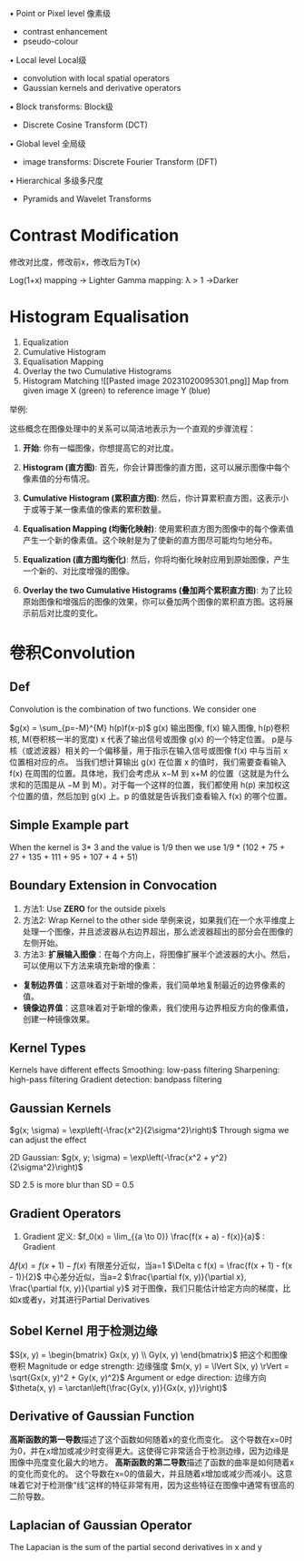 • Point or Pixel level 像素级
  - contrast enhancement
  - pseudo-colour

• Local level Local级
  - convolution with local spatial operators
  - Gaussian kernels and derivative operators

• Block transforms: Block级
  - Discrete Cosine Transform (DCT)

• Global level 全局级
  - image transforms: Discrete Fourier Transform (DFT)

• Hierarchical 多级多尺度
  - Pyramids and Wavelet Transforms
# Contrast Modification
修改对比度，修改前x，修改后为T(x)

Log(1+x) mapping -> Lighter
Gamma mapping: λ > 1 ->Darker

# Histogram Equalisation

1. Equalization
2. Cumulative Histogram
3. Equalisation Mapping
4. Overlay the two Cumulative Histograms
5. Histogram Matching
![[Pasted image 20231020095301.png]]
Map from given image X (green) to reference image Y (blue)

举例:
  
这些概念在图像处理中的关系可以简洁地表示为一个直观的步骤流程：

1. **开始**: 你有一幅图像，你想提高它的对比度。
    
2. **Histogram (直方图)**: 首先，你会计算图像的直方图，这可以展示图像中每个像素值的分布情况。
    
3. **Cumulative Histogram (累积直方图)**: 然后，你计算累积直方图，这表示小于或等于某一像素值的像素的累积数量。
    
4. **Equalisation Mapping (均衡化映射)**: 使用累积直方图为图像中的每个像素值产生一个新的像素值。这个映射是为了使新的直方图尽可能均匀地分布。
    
5. **Equalization (直方图均衡化)**: 然后，你将均衡化映射应用到原始图像，产生一个新的、对比度增强的图像。
    
6. **Overlay the two Cumulative Histograms (叠加两个累积直方图)**: 为了比较原始图像和增强后的图像的效果，你可以叠加两个图像的累积直方图。这将展示前后对比度的变化。
# 卷积Convolution
## Def

Convolution is the combination of two functions. We consider one 

$g(x) = \sum_{p=-M}^{M} h(p)f(x-p)$
g(x) 输出图像, f(x) 输入图像, h(p)卷积核, M(卷积核一半的宽度)
x 代表了输出信号或图像 g(x) 的一个特定位置。
p是与核（或滤波器）相关的一个偏移量，用于指示在输入信号或图像 f(x) 中与当前 x 位置相对应的点。
当我们想计算输出 g(x) 在位置 x 的值时，我们需要查看输入f(x) 在周围的位置。具体地，我们会考虑从 x−M 到 x+M 的位置（这就是为什么求和的范围是从 −M 到 M）。对于每一个这样的位置，我们都使用 h(p) 来加权这个位置的值，然后加到 g(x) 上。p 的值就是告诉我们查看输入 f(x) 的哪个位置。

## Simple Example part 
When the kernel is 3* 3 and the value is 1/9 then we use 1/9 * (102 + 75 + 27 + 135 + 111 + 95 + 107 + 4 + 51)
## Boundary Extension in Convocation 
1. 方法1: Use **ZERO** for the outside pixels
2. 方法2: Wrap Kernel to the other side 举例来说，如果我们在一个水平维度上处理一个图像，并且滤波器从右边界超出，那么滤波器超出的部分会在图像的左侧开始。
3. 方法3: **扩展输入图像**：在每个方向上，将图像扩展半个滤波器的大小。然后，可以使用以下方法来填充新增的像素：
- **复制边界值**：这意味着对于新增的像素，我们简单地复制最近的边界像素的值。
- **镜像边界值**：这意味着对于新增的像素，我们使用与边界相反方向的像素值，创建一种镜像效果。
## Kernel Types
Kernels have different effects
Smoothing: low-pass filtering
Sharpening: high-pass filtering
Gradient detection: bandpass filtering

## Gaussian Kernels
$g(x; \sigma) = \exp\left(-\frac{x^2}{2\sigma^2}\right)$ 
Through sigma we can adjust the effect

2D Gaussian: $g(x, y; \sigma) = \exp\left(-\frac{x^2 + y^2}{2\sigma^2}\right)$

SD 2.5 is more blur than SD = 0.5

## Gradient Operators
1. Gradient 定义: 
$f_0(x) = \lim_{{a \to 0}} \frac{f(x + a) - f(x)}{a}$ : Gradient

$\Delta f(x) = f(x + 1) - f(x)$  有限差分近似，当a=1
$\Delta c f(x) = \frac{f(x + 1) - f(x - 1)}{2}$ 中心差分近似，当a=2
$\frac{\partial f(x, y)}{\partial x}, \frac{\partial f(x, y)}{\partial y}$ 对于图像，我们只能估计给定方向的梯度，比如x或者y，对其进行Partial Derivatives

## Sobel Kernel 用于检测边缘
$S(x, y) = \begin{bmatrix} Gx(x, y) \\ Gy(x, y) \end{bmatrix}$ 把这个和图像卷积
Magnitude or edge strength: 边缘强度
$m(x, y) = \lVert S(x, y) \rVert = \sqrt{Gx(x, y)^2 + Gy(x, y)^2}$
Argument or edge direction: 边缘方向
$\theta(x, y) = \arctan\left(\frac{Gy(x, y)}{Gx(x, y)}\right)$

## Derivative of Gaussian Function
**高斯函数的第一导数**描述了这个函数如何随着x的变化而变化。
这个导数在x=0时为0，并在x增加或减少时变得更大。这使得它非常适合于检测边缘，因为边缘是图像中亮度变化最大的地方。
**高斯函数的第二导数**描述了函数的曲率是如何随着x的变化而变化的。
这个导数在x=0的值最大，并且随着x增加或减少而减小。这意味着它对于检测像“线”这样的特征非常有用，因为这些特征在图像中通常有很高的二阶导数。

## Laplacian of Gaussian Operator
The Lapacian is the sum of the partial second derivatives in x and y